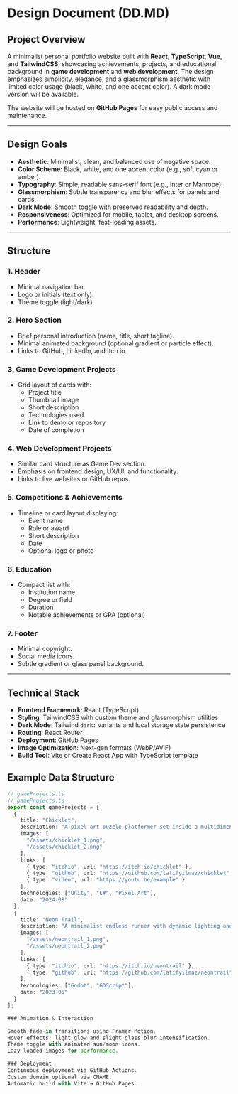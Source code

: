 # Design Document (DD.MD)

## Project Overview
A minimalist personal portfolio website built with **React**, **TypeScript**, **Vue**, and **TailwindCSS**, showcasing achievements, projects, and educational background in **game development** and **web development**. The design emphasizes simplicity, elegance, and a glassmorphism aesthetic with limited color usage (black, white, and one accent color). A dark mode version will be available.

The website will be hosted on **GitHub Pages** for easy public access and maintenance.

---

## Design Goals
- **Aesthetic**: Minimalist, clean, and balanced use of negative space.
- **Color Scheme**: Black, white, and one accent color (e.g., soft cyan or amber).
- **Typography**: Simple, readable sans-serif font (e.g., Inter or Manrope).
- **Glassmorphism**: Subtle transparency and blur effects for panels and cards.
- **Dark Mode**: Smooth toggle with preserved readability and depth.
- **Responsiveness**: Optimized for mobile, tablet, and desktop screens.
- **Performance**: Lightweight, fast-loading assets.

---

## Structure
### 1. Header
- Minimal navigation bar.
- Logo or initials (text only).
- Theme toggle (light/dark).

### 2. Hero Section
- Brief personal introduction (name, title, short tagline).
- Minimal animated background (optional gradient or particle effect).
- Links to GitHub, LinkedIn, and Itch.io.

### 3. Game Development Projects
- Grid layout of cards with:
  - Project title
  - Thumbnail image
  - Short description
  - Technologies used
  - Link to demo or repository
  - Date of completion

### 4. Web Development Projects
- Similar card structure as Game Dev section.
- Emphasis on frontend design, UX/UI, and functionality.
- Links to live websites or GitHub repos.

### 5. Competitions & Achievements
- Timeline or card layout displaying:
  - Event name
  - Role or award
  - Short description
  - Date
  - Optional logo or photo

### 6. Education
- Compact list with:
  - Institution name
  - Degree or field
  - Duration
  - Notable achievements or GPA (optional)

### 7. Footer
- Minimal copyright.
- Social media icons.
- Subtle gradient or glass panel background.

---

## Technical Stack
- **Frontend Framework**: React (TypeScript)
- **Styling**: TailwindCSS with custom theme and glassmorphism utilities
- **Dark Mode**: Tailwind `dark:` variants and local storage state persistence
- **Routing**: React Router
- **Deployment**: GitHub Pages
- **Image Optimization**: Next-gen formats (WebP/AVIF)
- **Build Tool**: Vite or Create React App with TypeScript template


## Example Data Structure
```ts
// gameProjects.ts
// gameProjects.ts
export const gameProjects = [
  {
    title: "Chicklet",
    description: "A pixel-art puzzle platformer set inside a multidimensional machine.",
    images: [
      "/assets/chicklet_1.png",
      "/assets/chicklet_2.png"
    ],
    links: [
      { type: "itchio", url: "https://itch.io/chicklet" },
      { type: "github", url: "https://github.com/latifyilmaz/chicklet" },
      { type: "video", url: "https://youtu.be/example" }
    ],
    technologies: ["Unity", "C#", "Pixel Art"],
    date: "2024-08"
  },
  {
    title: "Neon Trail",
    description: "A minimalist endless runner with dynamic lighting and dynamic color transitions.",
    images: [
      "/assets/neontrail_1.png",
      "/assets/neontrail_2.png"
    ],
    links: [
      { type: "itchio", url: "https://itch.io/neontrail" },
      { type: "github", url: "https://github.com/latifyilmaz/neontrail" }
    ],
    technologies: ["Godot", "GDScript"],
    date: "2023-05"
  }
];

### Animation & Interaction

Smooth fade-in transitions using Framer Motion.
Hover effects: light glow and slight glass blur intensification.
Theme toggle with animated sun/moon icons.
Lazy-loaded images for performance.

### Deployment
Continuous deployment via GitHub Actions.
Custom domain optional via CNAME.
Automatic build with Vite → GitHub Pages.



